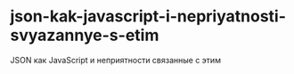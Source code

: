 # json-kak-javascript-i-nepriyatnosti-svyazannye-s-etim
JSON как JavaScript и неприятности связанные с этим
